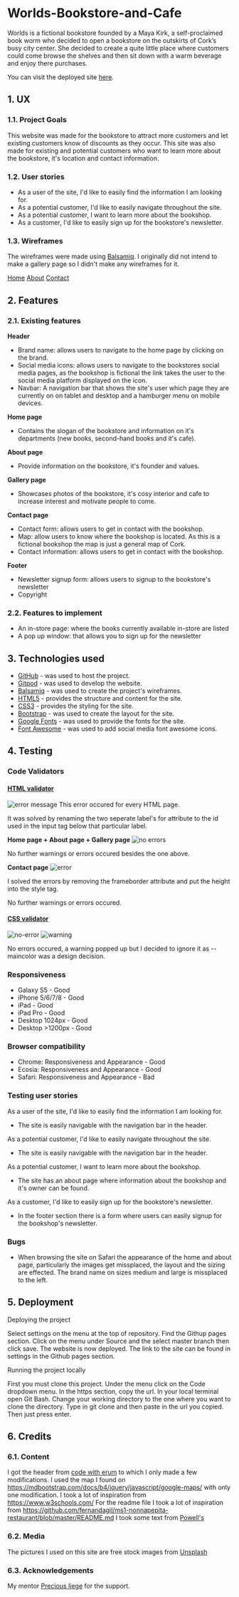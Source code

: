 # Worlds-Bookstore-and-Cafe

Worlds is a fictional bookstore founded by a Maya Kirk, a self-proclaimed book worm
who decided to open a bookstore on the outskirts of Cork’s busy city center.
She decided to create a quite little place where customers could come browse the shelves and then sit down with a warm beverage and enjoy there purchases. 

You can visit the deployed site [here](https://daniellaminyo.github.io/Project-1-Milestone/).


## 1. UX

### 1.1. Project Goals
This website was made for the bookstore to attract more customers and let existing customers know of discounts as they occur.
This site was also made for existing and potential customers who want to learn more about the bookstore,
it's location and contact information.

### 1.2. User stories
- As a user of the site, I'd like to easily find the information I am looking for.
- As a potential customer, I'd like to easily navigate throughout the site.
- As a potential customer, I want to learn more about the bookshop.
- As a customer, I'd like to easily sign up for the bookstore's newsletter.


### 1.3. Wireframes
The wireframes were made using [Balsamiq](https://balsamiq.com/). I originally did not intend to make a gallery page so I didn't make any wireframes for it.

[Home](wireframes/home.png)
[About](wireframes/about.png)
[Contact](wireframes/contact.png)


## 2. Features

### 2.1. Existing features

**Header**
- Brand name: allows users to navigate to the home page by clicking on the brand.
- Social media icons: allows users to navigate to the bookstores social media pages, as the bookshop is fictional the link takes the user to the social media platform displayed on the icon.
- Navbar: A navigation bar that shows the site's user which page they are currently on on tablet and desktop and a hamburger menu on mobile devices. 


**Home page**
- Contains the slogan of the bookstore and information on it's departments (new books, second-hand books and it's cafe). 

**About page**
- Provide information on the bookstore, it's founder and values.

**Gallery page**
- Showcases photos of the bookstore, it's cosy interior and cafe to increase interest and motivate people to come.

**Contact page**
- Contact form: allows users to get in contact with the bookshop.
- Map: allow users to know where the bookshop is located. As
 this is a fictional bookshop the map is just a general map of Cork.
- Contact information: allows users to get in contact with the bookshop.

**Footer**
- Newsletter signup form: allows users to signup to the bookstore's newsletter
- Copyright


### 2.2. Features to implement
- An in-store page: where the books currently available in-store are listed
- A pop up window: that allows you to sign up for the newsletter


## 3. Technologies used
- [GitHub](https://github.com/) - was used to host the project.
- [Gitpod](https://gitpod.io/) - was used to develop the website.
- [Balsamiq](https://balsamiq.com/) - was used to create the project's wireframes.
- [HTML5](https://en.wikipedia.org/wiki/HTML5) - provides the structure and content for the site.
- [CSS3](https://en.wikipedia.org/wiki/Cascading_Style_Sheets) - provides the styling for the site.
- [Bootstrap](https://getbootstrap.com/) - was used to create the layout for the site.
- [Google Fonts](https://fonts.google.com/) - was used to provide the fonts for the site.
- [Font Awesome](https://fontawesome.com/) - was used to add social media font awesome icons.


## 4. Testing

### Code Validators

#### [HTML validator](https://validator.w3.org/)

<img src="snapshots/error-message-1.png" alt="error message">
This error occured for every HTML page.

It was solved by renaming the two seperate label's for attribute to the id used in the input tag below that particular label.

**Home page + About page + Gallery page**
<img src="snapshots/HTML-no-errors.png" alt="no errors">

No further warnings or errors occured besides the one above.

**Contact page**
<img src="snapshots/contact-html.png" alt="error">

I solved the errors by removing the frameborder attribute and put the height into the style tag.

No further warnings or errors occured.

#### [CSS validator](https://jigsaw.w3.org/css-validator/)

<img src="snapshots/css-validation.png" alt="no-error">
<img src="css-warning.png" alt="warning">

No errors occured, a warning popped up but I decided to ignore it as --maincolor was a design decision. 

### Responsiveness

- Galaxy S5 - Good
- iPhone 5/6/7/8 - Good
- iPad - Good
- iPad Pro - Good
- Desktop 1024px - Good
- Desktop >1200px - Good


### Browser compatibility
- Chrome: Responsiveness and Appearance - Good
- Ecosia: Responsiveness and Appearance - Good
- Safari: Responsiveness and Appearance - Bad

### Testing user stories
As a user of the site, I'd like to easily find the information I am looking for.
- The site is easily navigable with the navigation bar in the header.

As a potential customer, I'd like to easily navigate throughout the site.
- The site is easily navigable with the navigation bar in the header.

As a potential customer, I want to learn more about the bookshop.
- The site has an about page where information about the bookshop and it's owner can be found.

As a customer, I'd like to easily sign up for the bookstore's newsletter.
- In the footer section there is a form where users can easily signup for the bookshop's newsletter.

### Bugs
- When browsing the site on Safari the appearance of the home and about page, particularly the images get missplaced, the layout and the sizing are effected. The brand name on sizes medium and large is missplaced to the left.


## 5. Deployment
Deploying the project

Select settings on the menu at the top of repository.
Find the Githup pages section.
Click on the menu under Source and the select master branch then click save.
The website is now deployed.
The link to the site can be found in settings in the Github pages section.

Running the project locally

First you must clone this project.
Under the menu click on the Code dropdown menu.
In the https section, copy the url.
In your local terminal open Git Bash.
Change your working directory to the one where you want to clone the directory.
Type in git clone and then paste in the url you copied.
Then just press enter.

## 6. Credits

### 6.1. Content
I got the header from [code with erum](https://codepen.io/EJW4/pen/xxOjdKm) to which I only made a few modifications.
I used the map I found on https://mdbootstrap.com/docs/b4/jquery/javascript/google-maps/ with only one modification.
I took a lot of inspiration from https://www.w3schools.com/
For the readme file I took a lot of inspiration from https://github.com/fernandagil/ms1-nonnapepita-restaurant/blob/master/README.md
I took some text from [Powell's](https://www.powells.com/info/about-us)
### 6.2. Media
The pictures I used on this site are free stock images from [Unsplash](https://unsplash.com/)
### 6.3. Acknowledgements
My mentor [Precious Ijege](https://www.linkedin.com/in/precious-ijege-908a00168/?originalSubdomain=ng) for the support.